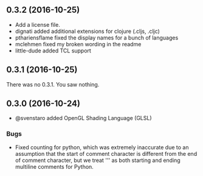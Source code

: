 ## 0.3.2 (2016-10-25)
- Add a license file.
- dignati added additional extensions for clojure (.cljs, .cljc)
- pthariensflame fixed the display names for a bunch of languages
- mclehmen fixed my broken wording in the readme
- little-dude added TCL support

## 0.3.1 (2016-10-25)
There was no 0.3.1. You saw nothing.

## 0.3.0 (2016-10-24)

- @svenstaro added OpenGL Shading Language (GLSL)

### Bugs
  - Fixed counting for python, which was extremely inaccurate due to an assumption that the
    start of comment character is different from the end of comment character, but we treat
    ''' as both starting and ending multiline comments for Python.

